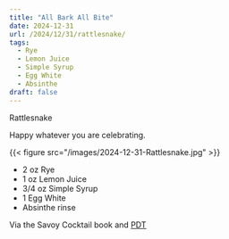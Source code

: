 ```yaml
---
title: "All Bark All Bite"
date: 2024-12-31
url: /2024/12/31/rattlesnake/
tags:
  - Rye
  - Lemon Juice 
  - Simple Syrup
  - Egg White
  - Absinthe 
draft: false
---
```


Rattlesnake

Happy whatever you are celebrating.


{{< figure src="/images/2024-12-31-Rattlesnake.jpg" >}}

* 2 oz Rye
* 1 oz Lemon Juice
* 3/4 oz Simple Syrup
* 1 Egg White
* Absinthe rinse


Via the Savoy Cocktail book and [PDT](http://www.pdtnyc.com)